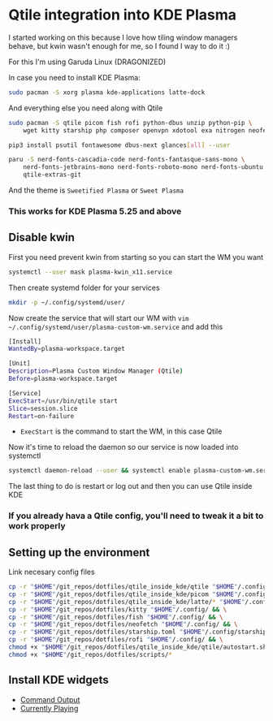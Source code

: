 # Qtile integration into KDE Plasma

I started working on this because I love how tiling window managers behave, but kwin wasn't enough for me, so I found I way to do it :)

For this I'm using Garuda Linux (DRAGONIZED)

In case you need to install KDE Plasma:

```bash
sudo pacman -S xorg plasma kde-applications latte-dock
```

And everything else you need along with Qtile

```bash
sudo pacman -S qtile picom fish rofi python-dbus unzip python-pip \
    wget kitty starship php composer openvpn xdotool exa nitrogen neofetch

pip3 install psutil fontawesome dbus-next glances[all] --user

paru -S nerd-fonts-cascadia-code nerd-fonts-fantasque-sans-mono \
    nerd-fonts-jetbrains-mono nerd-fonts-roboto-mono nerd-fonts-ubuntu pfetch \
    qtile-extras-git
```

And the theme is `Sweetified Plasma` or `Sweet Plasma`

### This works for KDE Plasma 5.25 and above


## Disable kwin

First you need prevent kwin from starting so you can start the WM you want

```sh
systemctl --user mask plasma-kwin_x11.service
```

Then create systemd folder for your services

```sh
mkdir -p ~/.config/systemd/user/
```

Now create the service that will start our WM with `vim ~/.config/systemd/user/plasma-custom-wm.service` and add this

```sh
[Install]
WantedBy=plasma-workspace.target

[Unit]
Description=Plasma Custom Window Manager (Qtile)
Before=plasma-workspace.target

[Service]
ExecStart=/usr/bin/qtile start
Slice=session.slice
Restart=on-failure
```

- `ExecStart` is the command to start the WM, in this case Qtile

Now it's time to reload the daemon so our service is now loaded into systemctl

```sh
systemctl daemon-reload --user && systemctl enable plasma-custom-wm.service --user
```

The last thing to do is restart or log out and then you can use Qtile inside KDE

### If you already hava a Qtile config, you'll need to tweak it a bit to work properly

## Setting up the environment

Link necesary config files

```bash
cp -r "$HOME"/git_repos/dotfiles/qtile_inside_kde/qtile "$HOME"/.config/ && \
cp -r "$HOME"/git_repos/dotfiles/qtile_inside_kde/picom "$HOME"/.config/ && \
cp -r "$HOME"/git_repos/dotfiles/qtile_inside_kde/latte/* "$HOME"/.config/latte/ && \
cp -r "$HOME"/git_repos/dotfiles/kitty "$HOME"/.config/ && \
cp -r "$HOME"/git_repos/dotfiles/fish "$HOME"/.config/ && \
cp -r "$HOME"/git_repos/dotfiles/neofetch "$HOME"/.config/ && \
cp -r "$HOME"/git_repos/dotfiles/starship.toml "$HOME"/.config/starship.toml && \
cp -r "$HOME"/git_repos/dotfiles/rofi "$HOME"/.config/ && \
chmod +x "$HOME"/git_repos/dotfiles/qtile_inside_kde/qtile/autostart.sh && \
chmod +x "$HOME"/git_repos/dotfiles/scripts/*
```

## Install KDE widgets

- [Command Output](https://www.pling.com/p/1166510)
- [Currently Playing](https://www.pling.com/p/1821551)
